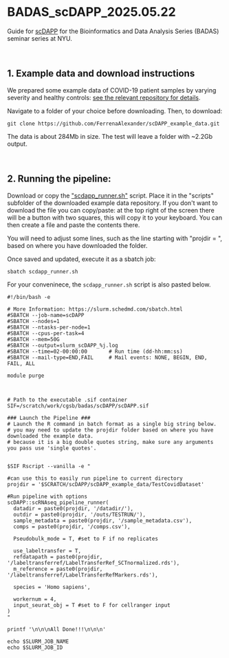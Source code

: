 # BADAS_scDAPP_2025.05.22
Guide for [scDAPP](https://github.com/bioinfoDZ/scDAPP) for the Bioinformatics and Data Analysis Series (BADAS) seminar series at NYU.

<br />

## 1. Example data and download instructions

We prepared some example data of COVID-19 patient samples by varying severity and healthy controls: [see the relevant repository for details](https://github.com/FerrenaAlexander/scDAPP_example_data).

Navigate to a folder of your choice before downloading. Then, to download:
```
git clone https://github.com/FerrenaAlexander/scDAPP_example_data.git
```

The data is about 284Mb in size. The test will leave a folder with ~2.2Gb output.

<br />

## 2. Running the pipeline:

Download or copy the ["scdapp_runner.sh"](https://github.com/FerrenaAlexander/BADAS_scDAPP_2025.05.22/blob/main/scdapp_runner.sh) script. Place it in the "scripts" subfolder of the downloaded example data repository. If you don't want to download the file you can copy/paste: at the top right of the screen there will be a button with two squares, this will copy it to your keyboard. You can then create a file and paste the contents there.

You will need to adjust some lines, such as the line starting with "projdir = ", based on where you have downloaded the folder.

Once saved and updated, execute it as a sbatch job: 
```
sbatch scdapp_runner.sh
```


For your conveninece, the `scdapp_runner.sh` script is also pasted below.

```
#!/bin/bash -e

# More Information: https://slurm.schedmd.com/sbatch.html
#SBATCH --job-name=scDAPP
#SBATCH --nodes=1
#SBATCH --ntasks-per-node=1
#SBATCH --cpus-per-task=4
#SBATCH --mem=50G
#SBATCH --output=slurm_scDAPP_%j.log
#SBATCH --time=02-00:00:00       # Run time (dd-hh:mm:ss)
#SBATCH --mail-type=END,FAIL     # Mail events: NONE, BEGIN, END, FAIL, ALL

module purge



# Path to the executable .sif container
SIF=/scratch/work/cgsb/badas/scDAPP/scDAPP.sif

### Launch the Pipeline ###
# Launch the R command in batch format as a single big string below.
# you may need to update the projdir folder based on where you have downloaded the example data.
# because it is a big double quotes string, make sure any arguments you pass use 'single quotes'.


$SIF Rscript --vanilla -e "

#can use this to easily run pipeline to current directory
projdir = '$SCRATCH/scDAPP/scDAPP_example_data/TestCovidDataset'

#Run pipeline with options
scDAPP::scRNAseq_pipeline_runner(
  datadir = paste0(projdir, '/datadir/'),
  outdir = paste0(projdir, '/outs/TESTRUN/'),
  sample_metadata = paste0(projdir, '/sample_metadata.csv'),
  comps = paste0(projdir, '/comps.csv'),
  
  Pseudobulk_mode = T, #set to F if no replicates

  use_labeltransfer = T,
  refdatapath = paste0(projdir, '/labeltransferref/LabelTransferRef_SCTnormalized.rds'),
  m_reference = paste0(projdir, '/labeltransferref/LabelTransferRefMarkers.rds'),

  species = 'Homo sapiens',

  workernum = 4,
  input_seurat_obj = T #set to F for cellranger input
)
"

printf '\n\n\nAll Done!!!\n\n\n'

echo $SLURM_JOB_NAME
echo $SLURM_JOB_ID
```
